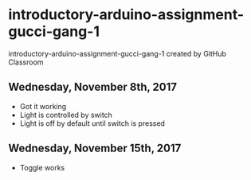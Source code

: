 # introductory-arduino-assignment-gucci-gang-1
introductory-arduino-assignment-gucci-gang-1 created by GitHub Classroom

## Wednesday, November 8th, 2017
* Got it working
* Light is controlled by switch
* Light is off by default until switch is pressed

## Wednesday, November 15th, 2017
* Toggle works
